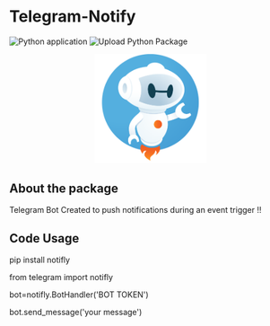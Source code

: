 # Telegram-Notify

![Python application](https://github.com/rexdivakar/Telegram-Notifly/workflows/Python%20application/badge.svg)
![Upload Python Package](https://github.com/rexdivakar/Telegram-Notifly/workflows/Upload%20Python%20Package/badge.svg)


<p align="center">
<img src="others\bot.png" width="200" alt="Logo">

## About the package


Telegram Bot Created to push notifications during an event trigger !!


## Code Usage

pip install notifly

from telegram import notifly

bot=notifly.BotHandler('BOT TOKEN')

bot.send_message('your message')

